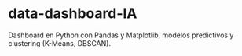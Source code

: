 # data-dashboard-IA
Dashboard en Python con Pandas y Matplotlib, modelos predictivos y clustering (K-Means, DBSCAN). 
